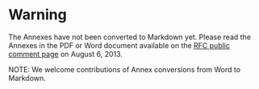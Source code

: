 Warning
=======

The Annexes have not been converted to Markdown yet. Please read the Annexes in the PDF or Word document available on the [RFC public comment page](http://www.opengeospatial.org/standards/requests/105) on August 6, 2013. 

NOTE: We welcome contributions of Annex conversions from Word to Markdown.